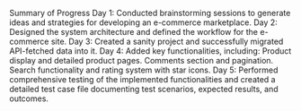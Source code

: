 Summary of Progress
Day 1: Conducted brainstorming sessions to generate ideas and strategies for developing an e-commerce marketplace.
Day 2: Designed the system architecture and defined the workflow for the e-commerce site.
Day 3: Created a sanity project and successfully migrated API-fetched data into it.
Day 4: Added key functionalities, including:
Product display and detailed product pages.
Comments section and pagination.
Search functionality and rating system with star icons.
Day 5: Performed comprehensive testing of the implemented functionalities and created a detailed test case file documenting test scenarios, expected results, and outcomes.
